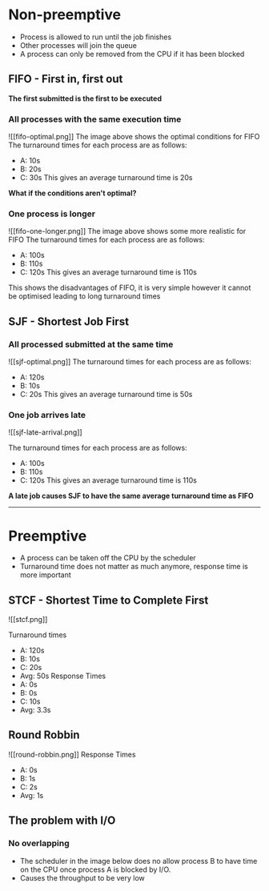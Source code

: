 # Non-preemptive 
- Process is allowed to run until the job finishes
- Other processes will join the queue
- A process can only be removed from the CPU if it has been blocked 

## FIFO - First in, first out

**The first submitted is the first to be executed**

### All processes with the same execution time

![[fifo-optimal.png]]
The image above shows the optimal conditions for FIFO
The turnaround times for each process are as follows:
- A: 10s
- B: 20s
- C: 30s
This gives an average turnaround time is 20s

**What if the conditions aren't optimal?**

### One process is longer
![[fifo-one-longer.png]]
The image above shows some more realistic  for FIFO
The turnaround times for each process are as follows:
- A: 100s
- B: 110s
- C: 120s
This gives an average turnaround time is 110s

This shows the disadvantages of FIFO, it is very simple however it cannot be optimised leading to long turnaround times

## SJF - Shortest Job First

### All processed submitted at the same time
![[sjf-optimal.png]]
The turnaround times for each process are as follows:
- A: 120s
- B: 10s
- C: 20s
This gives an average turnaround time is 50s

### One job arrives late
![[sjf-late-arrival.png]]


The turnaround times for each process are as follows:
- A: 100s
- B: 110s
- C: 120s
This gives an average turnaround time is 110s

**A late job causes SJF to have the same average turnaround time as FIFO**

---

# Preemptive
- A process can be taken off the CPU by the scheduler
- Turnaround time does not matter as much anymore, response time is more important 

## STCF - Shortest Time to Complete First
![[stcf.png]]

Turnaround times
- A: 120s
- B: 10s
- C: 20s
- Avg: 50s
Response Times
- A: 0s
- B: 0s
- C: 10s
- Avg: 3.3s


## Round Robbin

![[round-robbin.png]]
Response Times
- A: 0s
- B: 1s
- C: 2s
- Avg: 1s


## The problem with I/O

### No overlapping
- The scheduler in the image below does no allow process B to have time on the CPU once process A is blocked by I/O. 
- Causes the throughput to be very low 


